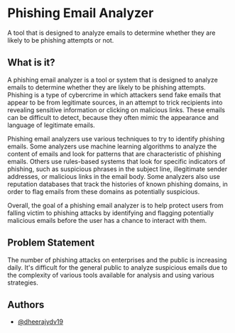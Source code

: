 # Phishing Email Analyzer
A tool that is designed to analyze emails to determine whether they are likely to be phishing attempts or not.

## What is it?

A phishing email analyzer is a tool or system that is designed to analyze emails to determine whether they are likely to be phishing attempts. Phishing is a type of cybercrime in which attackers send fake emails that appear to be from legitimate sources, in an attempt to trick recipients into revealing sensitive information or clicking on malicious links. These emails can be difficult to detect, because they often mimic the appearance and language of legitimate emails.


Phishing email analyzers use various techniques to try to identify phishing emails. Some analyzers use machine learning algorithms to analyze the content of emails and look for patterns that are characteristic of phishing emails. Others use rules-based systems that look for specific indicators of phishing, such as suspicious phrases in the subject line, illegitimate sender addresses, or malicious links in the email body. Some analyzers also use reputation databases that track the histories of known phishing domains, in order to flag emails from these domains as potentially suspicious.

Overall, the goal of a phishing email analyzer is to help protect users from falling victim to phishing attacks by identifying and flagging potentially malicious emails before the user has a chance to interact with them.

## Problem Statement 
The number of phishing attacks on enterprises and the public is increasing daily. It's difficult for the general public to analyze suspicious emails due to the complexity of various tools available for analysis and using various strategies.

## Authors

- [@dheerajydv19](https://www.github.com/dheerajydv19)

